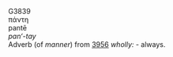 <body>
  <p>G3839<br>  πάντη  <br> pantē  <br><i>pan‘-tay </i><br>Adverb (of <i>manner</i>) from <a href="g3956.htm">3956</a>  <i>wholly:</i> - always.<br></p>
 </body>